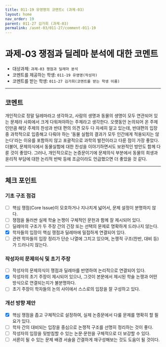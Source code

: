 ```yaml
---
title: 011-19 유영명의 코멘트c (과제-03) 
layout: home
nav_order: 19
parent: 011-27 김가희 (과제-03)
permalink: /asmt-03/011-27/comment-011-19
---
```


# 과제-03 쟁점과 딜레마 분석에 대한 코멘트

- 대상과제: `과제-03 쟁점과 딜레마 분석`
- 코멘트를 제공하는 학생: `011-19 유영명(작성자)` 
- 코멘트를 받는 학생: `011-27 김가희(코멘트를 받는 학생 이름)` 

---

## 코멘트

개인적으로 정말 딜레마라고 생각하고, 사람의 생명과 동물의 생명이 모두 연관되어 있는 문제라 사회에서 크게 다워져야하는 주제라고 생각한다. 오랫동안 논의되어 온 주제인만큼 해당 주제의 찬성과 반대 편의 의견 모두 다 자세히 알고 있는데, 반대편의 입장 중 과학적으로 입증해고 다뤄야 하는 '동물 실험의 결과가 모두 인간에게 적용되지는 않는다'라는 이유를 포함하지 않고 포괄적으로 과학의 발전이라고 다룬 점이 가장 좋았다. 더불어, 문제의식에서 동물실험에 대한 찬성을 이야기하면서도 보완적인 방안도 함께 다룬 것이 좋았다. 그러나, 개인적으로는 논증문이기에 문제의식 부분에서 동물의 희생과 윤리적 부담에 대한 논리적 반박 등에 조금이라도 언급했으면 더 좋았을 것 같다.

---

## 체크 포인트

### **기초 구조 점검**
- [ ] 핵심 쟁점(Core Issue)이 모호하거나 지나치게 넓어서, 문제 설정이 분명하지 않다.
- [ ] 쟁점을 둘러싼 실제 학술 논쟁이 구체적인 문헌과 함께 잘 제시되어 있다.
- [ ] 딜레마의 구조가 두 주장 간의 긴장 또는 선택의 문제로 명확하게 드러나지 않는다.
- [x] 학자들의 입장이 핵심 쟁점과 딜레마에 밀접하게 연결되어 있다.
- [ ] 관련 학자들의 입장 정리가 단순 나열에 그치고 있으며, 논쟁적 구조(찬반, 대비 등)가 드러나지 않는다.

### **작성자의 문제의식 및 초기 주장**
- [ ] 작성자의 문제의식이 쟁점과 딜레마를 반영하여 논리적으로 연결되어 있다.
- [x] 작성자의 초기 주장이 제시되어 있으나, 그것이 본문에서 제시된 학술 논쟁과 어떤 방식으로 연결되는지가 불분명하다.
- [ ] 초기 주장이 학자들의 논의 사이에서 스스로의 입장을 잘 구성하고 있다.

### **개선 방향 제안**
- [x] 핵심 쟁점을 좁고 구체적으로 설정하여, 실제 논증문에서 다룰 문제를 명확히 할 필요가 있다.
- [ ] 학자 간의 대비되는 입장을 중심으로 논쟁적 구조를 선명히 정리하는 것이 좋다.
- [ ] 작성자의 입장을 뒷받침할 수 있는 논문·문헌을 구체적으로 더 보강할 수 있다.
- [ ] 서론이 될 수 있는 문제 배경 서술을 간결하게 재구성해보는 것도 도움이 될 것이다.

